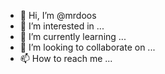 - 👋 Hi, I’m @mrdoos
- 👀 I’m interested in ...
- 🌱 I’m currently learning ...
- 💞️ I’m looking to collaborate on ...
- 📫 How to reach me ...

<!---
mrdoos/mrdoos is a ✨ special ✨ repository because its `README.md` (this file) appears on your GitHub profile.
You can click the Preview link to take a look at your changes.
--->
